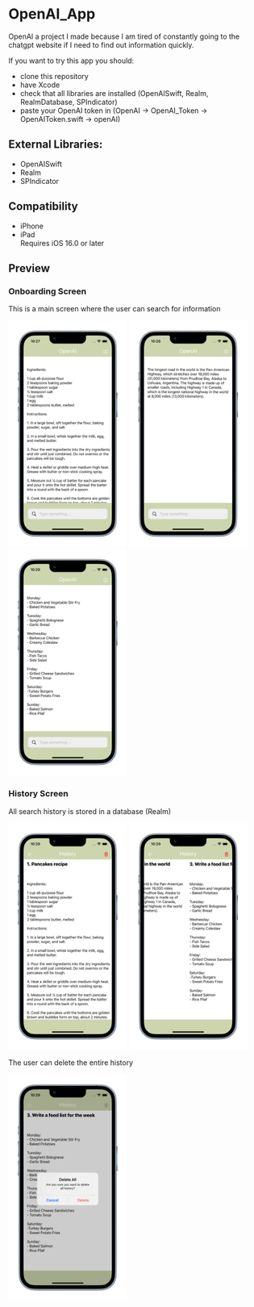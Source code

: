 # OpenAI_App

OpenAI a project I made because I am tired of constantly going to the chatgpt website if I need to find out information quickly.

If you want to try this app you should: 
- clone this repository
- have Xcode
- check that all libraries are installed (OpenAISwift, Realm, RealmDatabase, SPIndicator)
- paste your OpenAI token in (OpenAI -> OpenAI_Token -> OpenAIToken.swift -> openAI)

## External Libraries:
- OpenAISwift
- Realm
- SPIndicator

## Compatibility
- iPhone 
- iPad <br>
Requires iOS 16.0 or later

## Preview

### Onboarding Screen
This is a main screen where the user can search for information <br>
<div>
  <img src="./ScreenShots/1.png" width=235,75 height=450>
  <img src="./ScreenShots/2.png" width=235,75 height=450>
  <img src="./ScreenShots/3.png" width=235,75 height=450>
</div>

### History Screen
All search history is stored in a database (Realm)
<div>
  <img src="./ScreenShots/4.png" width=235,75 height=450>
  <img src="./ScreenShots/5.png" width=235,75 height=450>
</div>

The user can delete the entire history
<div>
  <img src="./ScreenShots/6.png" width=235,75 height=450>
</div>
